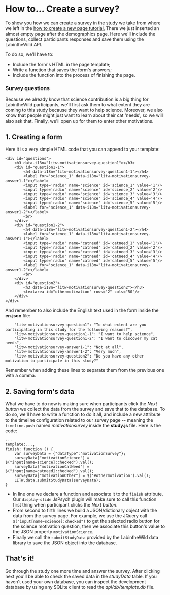 # How to... Create a survey?

To show you how we can create a survey in the study we take from where we left in the [how to create a new page tutorial.](4-AddNewPage.md) There we just inserted an almost empty page after the demographics page. Here we'll include the questions, collect participants responses and save them using the LabintheWild API.

To do so, we'll have to:

  * Include the form's HTML in the page template;
  * Write a function that saves the form's answers;
  * Include the function into the process of finishing the page.

### Survey questions

Because we already know that science contribution is a big thing for LabintheWild participants, we'll first ask them to what extent they are coming to this study because they want to help science. Moreover, we also know that people might just want to learn about their cat 'needs', so we will also ask that. Finally, we'll open up for them to enter other motivations.

## 1. Creating a form

Here it is a very simple HTML code that you can append to your template:

```
<div id="questions">
    <h3 data-i18n="litw-motivationsurvey-question1"></h3>
    <div id="question1-1">
        <h4 data-i18n="litw-motivationsurvey-question1-1"></h4>
        <label for='science_1' data-i18n="litw-motivationsurvey-answer1-1"></label>
        <input type='radio' name='science' id='science_1' value='1'/>
        <input type='radio' name='science' id='science_2' value='2'/>
        <input type='radio' name='science' id='science_3' value='3'/>
        <input type='radio' name='science' id='science_4' value='4'/>
        <input type='radio' name='science' id='science_5' value='5'/>
        <label for='science_1' data-i18n="litw-motivationsurvey-answer1-2"></label>
        <br>
    </div>
    <div id="question1-2">
        <h4 data-i18n="litw-motivationsurvey-question1-2"></h4>
        <label for='science_1' data-i18n="litw-motivationsurvey-answer1-1"></label>
        <input type='radio' name='catneed' id='catneed_1' value='1'/>
        <input type='radio' name='catneed' id='catneed_2' value='2'/>
        <input type='radio' name='catneed' id='catneed_3' value='3'/>
        <input type='radio' name='catneed' id='catneed_4' value='4'/>
        <input type='radio' name='catneed' id='catneed_5' value='5'/>
        <label for='science_1' data-i18n="litw-motivationsurvey-answer1-2"></label>
        <br>
    </div>
    <div id="question2">
        <h3 data-i18n="litw-motivationsurvey-question2"></h3>
        <textarea id="othermotivation" rows="2" cols="50"/>
    </div>
</div>
```

And remember to also include the English text used in the form inside the **en.json** file:
 
```
    "litw-motivationsurvey-question1": "To what extent are you participating in this study for the following reasons?",
    "litw-motivationsurvey-question1-1": "I want to help science",
    "litw-motivationsurvey-question1-2": "I want to discover my cat needs",
    "litw-motivationsurvey-answer1-1": "Not at all",
    "litw-motivationsurvey-answer1-2": "Very much",
    "litw-motivationsurvey-question2": "Do you have any other motivation to participate in this study?"

```

Remember when adding these lines to separate them from the previous one with a comma.

## 2. Saving form's data

What we have to do now is making sure when participants click the *Next button* we collect the data from the survey and save that to the database. To do so, we'll have to write a function to do it all, and include a new attribute to the timeline configuration related to our survey page -- meaning the `timeline.push` named *motivationsurvey* inside the **study.js** file. Here is the code:

```
...
template:...,
finish: function () {
    var surveyData = {"dataType":"motivationSurvey"};
    surveyData["motivationScience"] = $("input[name=science]:checked").val();
    surveyData["motivationCatNeed"] = $("input[name=catneed]:checked").val();
    surveyData["motivationOther"] = $('#othermotivation').val();
    LITW.data.submitStudyData(surveyData);
}

```

  * In line one we declare a function and associate it to the `finish` attribute. Our `display-slide` JsPsych plugin will make sure to call this function first thing when participant clicks the *Next button*.
  * From second to firth lines we build a JSON/dictionary object with the data from the survey page. For example, we use the JQuery call `$("input[name=science]:checked")` to get the selected radio button for the science motivation question, then we associate this button's value to the JSON property `motivationScience`.
  * Finally we call the `submitStudyData` provided by the LabintheWild data library to save the JSON object into the database.
  
## That's it!

Go through the study one more time and answer the survey. After clicking next you'll be able to check the saved data in the *studyData* table. If you haven't used your own database, you can inspect the development database by using any SQLite client to read the *api/db/template.db* file.